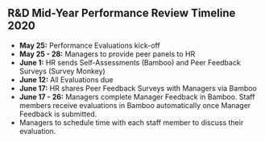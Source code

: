 ## R&D Mid-Year Performance Review Timeline 2020

* **May 25:** Performance Evaluations kick-off
* **May 25 - 28:** Managers to provide peer panels to HR 
* **June 1:** HR sends Self-Assessments (Bamboo) and Peer Feedback Surveys (Survey Monkey)
* **June 12:** All Evaluations due
* **June 17:** HR shares Peer Feedback Surveys with Managers via Bamboo
* **June 17 - 26:** Managers complete Manager Feedback in Bamboo. Staff members receive evaluations in Bamboo automatically once Manager Feedback is submitted.
* Managers to schedule time with each staff member to discuss their evaluation. 
